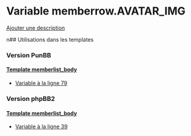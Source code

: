# Variable memberrow.AVATAR_IMG
[Ajouter une description](https://fa-tvars.appspot.com/memberrow.AVATAR_IMG)

n## Utilisations dans les templates

### Version PunBB

#### [Template memberlist_body](punbb/memberlist_body.md)
* [Variable à la ligne 79](../punbb/memberlist_body.tpl#L79)

### Version phpBB2

#### [Template memberlist_body](subsilver/memberlist_body.md)
* [Variable à la ligne 39](../subsilver/memberlist_body.tpl#L39)